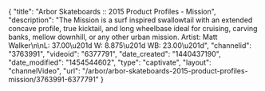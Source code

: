 {
    "title": "Arbor Skateboards :: 2015 Product Profiles - Mission",
    "description": "The Mission is a surf inspired swallowtail with an extended concave profile, true kicktail, and long wheelbase ideal for cruising, carving banks, mellow downhill, or any other urban mission. Artist: Matt Walker\n\nL: 37.00\u201d W: 8.875\u201d WB: 23.00\u201d",
    "channelid": "3763991",
    "videoid": "6377791",
    "date_created": "1440437190",
    "date_modified": "1454544602",
    "type": "captivate",
    "layout": "channelVideo",
    "url": "\/arbor\/arbor-skateboards-2015-product-profiles-mission\/3763991-6377791"
}